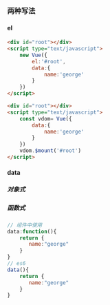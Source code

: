 ### 两种写法

#### el

```html
<div id="root"></div>
<script type="text/javascript">
    new Vue({
        el:'#root',
        data:{
            name:'george'
        }
    })
</script>
```

```html
<div id="root"></div>
<script type="text/javascript">
    const vdom= Vue({
        data:{
            name:'george'
        }
    })
    vdom.$mount('#root')
</script>
```

#### data

##### 对象式

##### 函数式

```js
// 组件中使用
data:function(){
    return {
       name:"george"
    }
}
// es6
data(){
    return {
       name:"george"
    }
}
```



